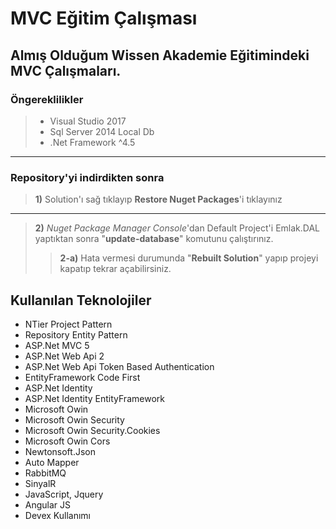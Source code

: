 MVC Eğitim Çalışması
=========================
Almış Olduğum Wissen Akademie Eğitimindeki MVC Çalışmaları.
----------
### Öngereklilikler

> - Visual Studio 2017
> - Sql Server 2014 Local Db
> - .Net Framework ^4.5

 ----------

### Repository'yi indirdikten sonra

> **1)** Solution'ı sağ tıklayıp **Restore Nuget Packages**'i tıklayınız

----------

> **2)** *Nuget Package Manager Console*'dan Default Project'i Emlak.DAL yaptıktan sonra "**update-database**" komutunu çalıştırınız.
> > **2-a)** Hata vermesi durumunda "**Rebuilt Solution**" yapıp projeyi kapatıp tekrar açabilirsiniz.

## Kullanılan Teknolojiler ##

 - NTier Project Pattern
 - Repository Entity Pattern
 - ASP.Net MVC 5
 - ASP.Net Web Api 2
 - ASP.Net Web Api Token Based Authentication
 - EntityFramework Code First
 - ASP.Net Identity
 - ASP.Net Identity EntityFramework
 - Microsoft Owin
 - Microsoft Owin Security
 - Microsoft Owin Security.Cookies
 - Microsoft Owin Cors
 - Newtonsoft.Json
 - Auto Mapper
 - RabbitMQ
 - SinyalR
 - JavaScript, Jquery 
 - Angular JS
 - Devex Kullanımı
